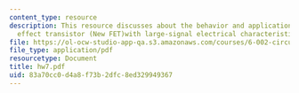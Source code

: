 ```yaml
---
content_type: resource
description: This resource discusses about the behavior and application of anew field
  effect transistor (New FET)with large-signal electrical characteristics
file: https://ol-ocw-studio-app-qa.s3.amazonaws.com/courses/6-002-circuits-and-electronics-spring-2007/83a70cc0d4a8f73b2dfc8ed329949367_hw7.pdf
file_type: application/pdf
resourcetype: Document
title: hw7.pdf
uid: 83a70cc0-d4a8-f73b-2dfc-8ed329949367
---
```


